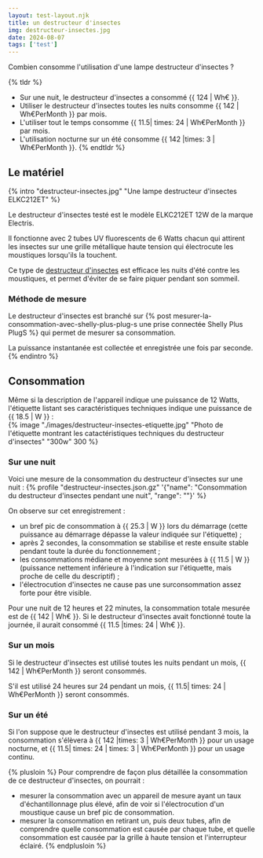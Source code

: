 ```yaml
---
layout: test-layout.njk 
title: un destructeur d'insectes
img: destructeur-insectes.jpg
date: 2024-08-07
tags: ['test']
---
```


Combien consomme l'utilisation d'une lampe destructeur d'insectes ?
<!-- excerpt -->

{% tldr %}
- Sur une nuit, le destructeur d'insectes a consommé {{ 124 | Wh€ }}.
- Utiliser le destructeur d'insectes toutes les nuits consomme {{ 142 | Wh€PerMonth }} par mois.
- L'utiliser tout le temps consomme {{ 11.5| times: 24 | Wh€PerMonth }} par mois.
- L'utilisation nocturne sur un été consomme {{ 142 |times: 3 | Wh€PerMonth }}.
{% endtldr %}

## Le matériel
{% intro "destructeur-insectes.jpg" "Une lampe destructeur d'insectes ELKC212ET" %}

Le destructeur d'insectes testé est le modèle ELKC212ET 12W de la marque Electris.

Il fonctionne avec 2 tubes UV fluorescents de 6 Watts chacun qui attirent les insectes sur une grille métallique haute tension qui électrocute les moustiques lorsqu'ils la touchent.

Ce type de [destructeur d'insectes](https://fr.wikipedia.org/wiki/Lampe_anti-insectes) est efficace les nuits d'été contre les moustiques, et permet d'éviter de se faire piquer pendant son sommeil.

### Méthode de mesure

Le destructeur d'insectes est branché sur {% post mesurer-la-consommation-avec-shelly-plus-plug-s une prise connectée Shelly Plus PlugS %} qui permet de mesurer sa consommation.

La puissance instantanée est collectée et enregistrée une fois par seconde.
{% endintro %}

## Consommation

Même si la description de l'appareil indique une puissance de 12 Watts, l'étiquette listant ses caractéristiques techniques indique une puissance de {{ 18.5 | W }} :  
{% image "./images/destructeur-insectes-etiquette.jpg" "Photo de l'étiquette montrant les catactéristiques techniques du destructeur d'insectes" "300w" 300 %}  

### Sur une nuit

Voici une mesure de la consommation du destructeur d'insectes sur une nuit :
{% profile "destructeur-insectes.json.gz" '{"name": "Consommation du destructeur d\'insectes pendant une nuit", "range": ""}' %}

On observe sur cet enregistrement :
- un bref pic de consommation à {{ 25.3 | W }} lors du démarrage (cette puissance au démarrage dépasse la valeur indiquée sur l'étiquette) ;
- après 2 secondes, la consommation se stabilise et reste ensuite stable pendant toute la durée du fonctionnement ;
- les consommations médiane et moyenne sont mesurées à {{ 11.5 | W }} (puissance nettement inférieure à l'indication sur l'étiquette, mais proche de celle du descriptif) ;
- l'électrocution d'insectes ne cause pas une surconsommation assez forte pour être visible.

Pour une nuit de 12 heures et 22 minutes, la consommation totale mesurée est de {{ 142 | Wh€ }}. Si le destructeur d'insectes avait fonctionné toute la journée, il aurait consommé {{ 11.5 |times: 24 | Wh€ }}.

### Sur un mois
Si le destructeur d'insectes est utilisé toutes les nuits pendant un mois, {{ 142 | Wh€PerMonth }} seront consommés.

S'il est utilisé 24 heures sur 24 pendant un mois, {{ 11.5| times: 24 | Wh€PerMonth }} seront consommés.

### Sur un été

Si l'on suppose que le destructeur d'insectes est utilisé pendant 3 mois, la consommation s'élèvera à {{ 142 |times: 3 | Wh€PerMonth }} pour un usage nocturne, et {{ 11.5| times: 24 | times: 3 | Wh€PerMonth }} pour un usage continu.

{% plusloin %}
Pour comprendre de façon plus détaillée la consommation de ce destructeur d'insectes, on pourrait :
- mesurer la consommation avec un appareil de mesure ayant un taux d'échantillonnage plus élevé, afin de voir si l'électrocution d'un moustique cause un bref pic de consommation.
- mesurer la consommation en retirant un, puis deux tubes, afin de comprendre quelle consommation est causée par chaque tube, et quelle consommation est causée par la grille à haute tension et l'interrupteur éclairé.
{% endplusloin %}
